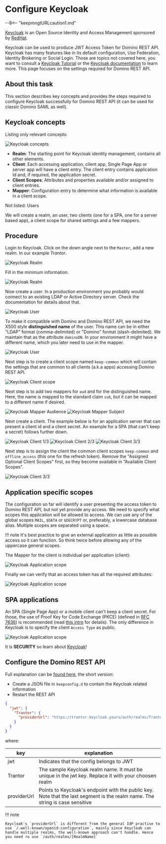 # Configure Keycloak

--8<-- "keepmngtURLcaution1.md"

[Keycloak](https://www.keycloak.org/) is an Open Source Identity and Access Management sponsored by [RedHat](https://www.redhat.com/en).

Keycloak can be used to produce JWT Access Token for Domino REST API. Keycloak has many features like in its default configuration, Use Federation, Identity Brokering or Social Login. Those are topics not covered here, you want to consult a [Keycloak Tutorial](https://duckduckgo.com/?q=keycloak+tutorial&ia=web) or the [Keycloak documentation](https://www.keycloak.org/documentation) to learn more. This page focuses on the settings required for Domino REST API.

## About this task

This section describes key concepts and provides the steps required to configure Keycloak successfully for Domino REST API (it can be used for classic Domino SAML as well).

## Keycloak concepts

Listing only relevant concepts:

![Keycloak concepts](../../assets/images/KeycloakConcepts.png)

- **Realm**: The starting point for Keycloak identity management, contains all other elements.
- **Client**: Each accessing application, client app, Single Page App or server app will have a client entry. The client entry contains application Id and, if required, the application secret.
- **Client Scopes**: Attributes and properties available and/or assigned to client entries.
- **Mapper**: Configuration entry to determine what information is available in a client scope.

Not listed: Users

We will create a realm, an user, two clients (one for a SPA, one for a server based app), a client scope for shared settings and a few mappers.

## Procedure

Login to Keycloak. Click on the down angle next to the `Master`, add a new realm. In our example _Trantor_.

![Keycloak Realm](../../assets/images/Keycloak-01.png)

Fill in the minimum information.

![Keycloak Realm](../../assets/images/Keycloak-02.png)

Now create a user. In a production environment you probably would connect to an existing LDAP or Active Directory server. Check the documentation for details about that.

![Keycloak User](../../assets/images/Keycloak-03.png)

To make it compatible with Domino and Domino REST API, we need the X500 style **distinguished name** of the user. This name can be in either "LDAP" format (comma-delimited) or "Domino" format (slash-delimited). We maintain that as the attribute `dominoDN`. In your environment it might have a different name, which you later need to use in the mapper.

![Keycloak User](../../assets/images/Keycloak-04.png)

Next step is to create a client scope named `keep-common` which will contain the settings that are common to all clients (a.k.a apps) accessing Domino REST API.

![Keycloak Client scope](../../assets/images/Keycloak-05.png)

Next step is to add two mappers for `aud` and for the distinguished name. Here, the name is mapped to the standard claim `sub`, but it can be mapped to a different name if desired.

![Keycloak Mapper Audience](../../assets/images/Keycloak-06a.png)
![Keycloak Mapper Subject](../../assets/images/Keycloak-06b.png)

Next create a client. The example below is for an application server that can present a client id and a client secret. An example for a SPA (that can't keep a secret) follows further down.

![Keycloak Client 1/3](../../assets/images/Keycloak-07a.png)
![Keycloak Client 2/3](../../assets/images/Keycloak-07b.png)
![Keycloak Client 3/3](../../assets/images/Keycloak-07c.png)

Next step is to assign the client the common client scopes `keep-common` and `offline_access` (this one for the refresh token). Remove the "Assigned Optional Client Scopes" first, so they become available in "Available Client Scopes".

![Keycloak Client 3/3](../../assets/images/Keycloak-08a.png)

## Application specific scopes

The configuration so far will identify a user presenting the access token to Domino REST API, but not yet provide any access. We need to specify what scopes this application will be allowed to access. We can use any of the global scopes `MAIL`, `$DATA` or `$DECRYPT` or, preferably, a lowercase database alias. Multiple scopes are separated using a space.

<!-- prettier-ignore -->
!!! note
    It's best practice to give an external application as little as possible access so it can function. So think twice before allowing any of the uppercase general scopes.

The Mapper for the client is individual per application (client):

![Keycloak Application scope](../../assets/images/Keycloak-08b.png)

Finally we can verify that an access token has all the required attributes:

![Keycloak Application scope](../../assets/images/Keycloak-08c.png)

## SPA applications

An SPA (Single Page App) or a mobile client can't keep a client secret. For those, the use of Proof Key for Code Exchange (PKCE) (defined in [RFC 7636](https://tools.ietf.org/html/rfc7636)) is recommended (read [this intro](https://auth0.com/docs/flows/authorization-code-flow-with-proof-key-for-code-exchange-pkce) for details). The only difference in Keycloak is to specify the client `Access Type` as public.

![Keycloak Application scope](../../assets/images/Keycloak-08d.png)

It is **SECURITY** so learn about [Keycloak](https://www.keycloak.org/guides#getting-started/)!

## Configure the Domino REST API

Full explanation can be [found here](./configuringIdentityProvider.md), the short version:

- Create a JSON file in `keepconfig.d` to contain the Keycloak related information
- Restart the REST API

```json
{
  "jwt": {
    "Trantor": {
      "providerUrl": "https://trantor.keycloak.yours/auth/realms/Trantor"
    }
  }
}
```

where:

| key         | explanation                                                                                                                   |
| ----------- | ----------------------------------------------------------------------------------------------------------------------------- |
| jwt         | Indicates that the config belongs to JWT                                                                                      |
| Trantor     | The sample Keycloak realm name. It must be unique in the jwt key. Replace it with your choosen realm                          |
| providerUrl | Points to Keycloak's endpoint with the public key. Note that the last segment is the realm name. The string is case sensitive |

!!! note

    Keycloak's `providerUrl` is different from the general IdP practise to use `/.well-known/openid-configuration`, mainly since Keycloak can handle multiple realms, the well-known approach can't handle. Hence you need ro use `/auth/realms/[RealmName]`

